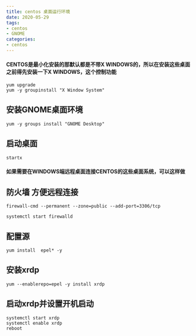 ```yaml
---
title: centos 桌面运行环境 
date: 2020-05-29
tags:
- centos
- GNOME
categories:
- centos
---
```


#### CENTOS是最小化安装的那默认都是不带X WINDOWS的，所以在安装这些桌面之前得先安装一下X WINDOWS，这个控制功能

```shell
yum upgrade
yum -y groupinstall "X Window System"
```

## 安装GNOME桌面环境

```shell
yum -y groups install "GNOME Desktop"
```

## 启动桌面

```shell
startx
```

#### 如果需要在WINDOWS端远程桌面连接CENTOS的这些桌面系统，可以这样做

## 防火墙 方便远程连接

```shell
firewall-cmd --permanent --zone=public --add-port=3306/tcp

systemctl start firewalld
```

## 配置源

```shell
yum install  epel* -y
```

## 安装xrdp

```shell
yum --enablerepo=epel -y install xrdp
```

## 启动xrdp并设置开机启动

```shell
systemctl start xrdp
systemctl enable xrdp
reboot
```